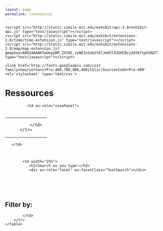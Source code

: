 ```yaml
---
layout: page
permalink: /ressource/
---
```


<title>Visualisation des ressources de la fabrique des mobilités</title>
  <link rel="stylesheet" href="http://www.simile-widgets.org/styles/common.css" type="text/css" /> 
 
<link rel="exhibit/data" 
       type="application/jsonp"
       href="http://spreadsheets.google.com/feeds/list/1uCtd0dAtLcbqp0Kifg4k_0WXMNn-cY_8wuRPU3SOjL8/od6/public/basic?alt=json-in-script"
       ex:converter="googleSpreadsheets" /> 
 
	<script src="http://static.simile.mit.edu/exhibit/api-2.0/exhibit-api.js" type="text/javascript"></script> 
	<script src="http://static.simile.mit.edu/exhibit/extensions-2.0/time/time-extension.js" type="text/javascript"></script> 
	<script src="http://static.simile.mit.edu/exhibit/extensions-2.0/map/map-extension.js?gmapkey=ABQIAAAAKYwUwypRM_ZXYQ5_zyNE3xSo63t6lJe6SlX3GHCBzjd4Vk7sphSNZf3C2I9ga8jsUbI11rcpR0obyQ" type="text/javascript"></script> 

    <link href='http://fonts.googleapis.com/css?family=Source+Sans+Pro:400,700,900,400italic|Source+Code+Pro:400' rel='stylesheet' type='text/css'>
 
</head>
<body>
<h1>Ressources</h1>
<!-- <h2></h2> -->

<table width="100%" class="table table-striped ng-scope"> 
        <tr valign="top"> 
 
	          <td ex:role="viewPanel"> 
	          
<div ex:role="view" ex:viewClass="Tabular"
  ex:columns=".from, .to, .richesse, .intitule, .complements, .statut" > 
	<table style="display: none;"> 
		<tr> 
			<td><span ex:content=".from"></span></td> 
			<td><span ex:content=".to"></span></td> 
			<td><span ex:content=".richesse"></span></td> 
			<td><span ex:content=".intitule"></span></td> 
			<td><span ex:content=".complements"></span></td> 
			<td><span ex:content=".statut"></span></td> 
		</tr> 
	</table> 
</div> 

<div ex:role="view"> 
	<table ex:role="lens" class="show"> 
	   <tr> 
		   <td>	<div ex:content=".from"></div></td> 
		   <td>
			<div ex:content=".to"></div> 
			<div ex:content=".richesse"></div> 
			<div ex:content=".intitule"></div> 
			<div ex:content=".complements"></div> 
			<div ex:content=".statut"></div> 
			   
 
		   </td> 
	   </tr> 
   </table> 
</div> 
 
 
	   </td> 
			
 
 
            <td width="25%"> 
			   <h2>Search as you type:</h2> 
               <div ex:role="facet" ex:facetClass="TextSearch"></div> 
<br /><br /><br /> 
			  <h2>Filter by:</h2> 
               <div ex:role="facet" ex:expression=".from" ex:facetLabel="From"></div> 
               <div ex:role="facet" ex:expression=".to" ex:facetLabel="To"></div> 
               <div ex:role="facet" ex:expression=".statut" ex:facetLabel="Statut"></div> 
               <div ex:role="facet" ex:expression=".richesse" ex:facetLabel="Richesse"></div> 
 
            </td> 
        </tr> 
    </table> 

